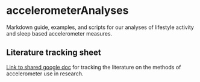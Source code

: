 # accelerometerAnalyses
Markdown guide, examples, and scripts for our analyses of lifestyle activity and sleep based accelerometer measures.

## Literature tracking sheet
[Link to shared google doc](https://docs.google.com/spreadsheets/d/1YL4whsPbZzHwvM_Q4FRuhpljLQG9wr8kREy8r6ICwT8/edit?usp=sharing) for tracking the literature on the methods of accelerometer use in research. 
